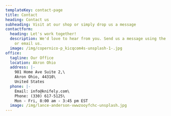 ```yaml
---
templateKey: contact-page
title: Contact
heading: Contact us
subheading: Visit at our shop or simply drop us a message
contactform:
  heading: Let's work together!
  description: We'd love to hear from you. Send us a message using the form below,
    or email us.
  image: /img/copernico-p_kicqcom4s-unsplash-1-.jpg
office:
  tagline: Our Office
  location: Akron Ohio
  address: |-
    981 Home Ave Suite 2,\
    Akron Ohio, 44310\
    United States
  phone: |-
    Email: info@knifely.com\
    Phone: (330) 617-5125\
    Mon - Fri, 8:00 am - 3:45 pm EST
  image: /img/lance-anderson-vwwzooyfchc-unsplash.jpg
---
```

